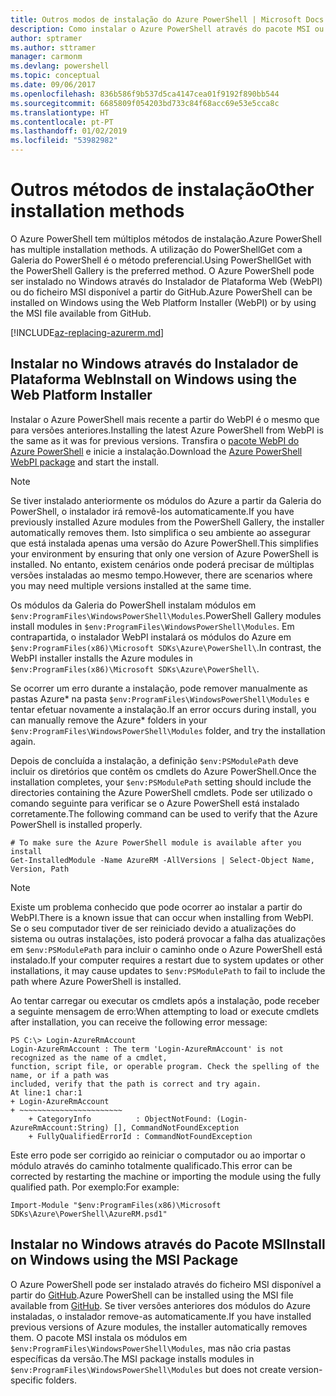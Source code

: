 ```yaml
---
title: Outros modos de instalação do Azure PowerShell | Microsoft Docs
description: Como instalar o Azure PowerShell através do pacote MSI ou do Instalador de Plataforma Web.
author: sptramer
ms.author: sttramer
manager: carmonm
ms.devlang: powershell
ms.topic: conceptual
ms.date: 09/06/2017
ms.openlocfilehash: 836b586f9b537d5ca4147cea01f9192f890bb544
ms.sourcegitcommit: 6685809f054203bd733c84f68acc69e53e5cca8c
ms.translationtype: HT
ms.contentlocale: pt-PT
ms.lasthandoff: 01/02/2019
ms.locfileid: "53982982"
---
```

# <a name="other-installation-methods"></a><span data-ttu-id="09c10-103">Outros métodos de instalação</span><span class="sxs-lookup"><span data-stu-id="09c10-103">Other installation methods</span></span>

<span data-ttu-id="09c10-104">O Azure PowerShell tem múltiplos métodos de instalação.</span><span class="sxs-lookup"><span data-stu-id="09c10-104">Azure PowerShell has multiple installation methods.</span></span> <span data-ttu-id="09c10-105">A utilização do PowerShellGet com a Galeria do PowerShell é o método preferencial.</span><span class="sxs-lookup"><span data-stu-id="09c10-105">Using PowerShellGet with the PowerShell Gallery is the preferred method.</span></span> <span data-ttu-id="09c10-106">O Azure PowerShell pode ser instalado no Windows através do Instalador de Plataforma Web (WebPI) ou do ficheiro MSI disponível a partir do GitHub.</span><span class="sxs-lookup"><span data-stu-id="09c10-106">Azure PowerShell can be installed on Windows using the Web Platform Installer (WebPI) or by using the MSI file available from GitHub.</span></span>

[!INCLUDE[az-replacing-azurerm.md](../includes/az-replacing-azurerm.md)]

## <a name="install-on-windows-using-the-web-platform-installer"></a><span data-ttu-id="09c10-107">Instalar no Windows através do Instalador de Plataforma Web</span><span class="sxs-lookup"><span data-stu-id="09c10-107">Install on Windows using the Web Platform Installer</span></span>

<span data-ttu-id="09c10-108">Instalar o Azure PowerShell mais recente a partir do WebPI é o mesmo que para versões anteriores.</span><span class="sxs-lookup"><span data-stu-id="09c10-108">Installing the latest Azure PowerShell from WebPI is the same as it was for previous versions.</span></span>
<span data-ttu-id="09c10-109">Transfira o [pacote WebPI do Azure PowerShell](http://aka.ms/webpi-azps) e inicie a instalação.</span><span class="sxs-lookup"><span data-stu-id="09c10-109">Download the [Azure PowerShell WebPI package](http://aka.ms/webpi-azps) and start the install.</span></span>

> [!NOTE]
> <span data-ttu-id="09c10-110">Se tiver instalado anteriormente os módulos do Azure a partir da Galeria do PowerShell, o instalador irá removê-los automaticamente.</span><span class="sxs-lookup"><span data-stu-id="09c10-110">If you have previously installed Azure modules from the PowerShell Gallery, the installer automatically removes them.</span></span> <span data-ttu-id="09c10-111">Isto simplifica o seu ambiente ao assegurar que está instalada apenas uma versão do Azure PowerShell.</span><span class="sxs-lookup"><span data-stu-id="09c10-111">This simplifies your environment by ensuring that only one version of Azure PowerShell is installed.</span></span> <span data-ttu-id="09c10-112">No entanto, existem cenários onde poderá precisar de múltiplas versões instaladas ao mesmo tempo.</span><span class="sxs-lookup"><span data-stu-id="09c10-112">However, there are scenarios where you may need multiple versions installed at the same time.</span></span>
>
> <span data-ttu-id="09c10-113">Os módulos da Galeria do PowerShell instalam módulos em `$env:ProgramFiles\WindowsPowerShell\Modules`.</span><span class="sxs-lookup"><span data-stu-id="09c10-113">PowerShell Gallery modules install modules in `$env:ProgramFiles\WindowsPowerShell\Modules`.</span></span> <span data-ttu-id="09c10-114">Em contrapartida, o instalador WebPI instalará os módulos do Azure em `$env:ProgramFiles(x86)\Microsoft SDKs\Azure\PowerShell\`.</span><span class="sxs-lookup"><span data-stu-id="09c10-114">In contrast, the WebPI installer installs the Azure modules in `$env:ProgramFiles(x86)\Microsoft SDKs\Azure\PowerShell\`.</span></span>
>
> <span data-ttu-id="09c10-115">Se ocorrer um erro durante a instalação, pode remover manualmente as pastas Azure\* na pasta `$env:ProgramFiles\WindowsPowerShell\Modules` e tentar efetuar novamente a instalação.</span><span class="sxs-lookup"><span data-stu-id="09c10-115">If an error occurs during install, you can manually remove the Azure\* folders in your `$env:ProgramFiles\WindowsPowerShell\Modules` folder, and try the installation again.</span></span>

<span data-ttu-id="09c10-116">Depois de concluída a instalação, a definição `$env:PSModulePath` deve incluir os diretórios que contêm os cmdlets do Azure PowerShell.</span><span class="sxs-lookup"><span data-stu-id="09c10-116">Once the installation completes, your `$env:PSModulePath` setting should include the directories containing the Azure PowerShell cmdlets.</span></span> <span data-ttu-id="09c10-117">Pode ser utilizado o comando seguinte para verificar se o Azure PowerShell está instalado corretamente.</span><span class="sxs-lookup"><span data-stu-id="09c10-117">The following command can be used to verify that the Azure PowerShell is installed properly.</span></span>

```powershell-interactive
# To make sure the Azure PowerShell module is available after you install
Get-InstalledModule -Name AzureRM -AllVersions | Select-Object Name, Version, Path
```

> [!NOTE]
> <span data-ttu-id="09c10-118">Existe um problema conhecido que pode ocorrer ao instalar a partir do WebPI.</span><span class="sxs-lookup"><span data-stu-id="09c10-118">There is a known issue that can occur when installing from WebPI.</span></span> <span data-ttu-id="09c10-119">Se o seu computador tiver de ser reiniciado devido a atualizações do sistema ou outras instalações, isto poderá provocar a falha das atualizações em `$env:PSModulePath` para incluir o caminho onde o Azure PowerShell está instalado.</span><span class="sxs-lookup"><span data-stu-id="09c10-119">If your computer requires a restart due to system updates or other installations, it may cause updates to `$env:PSModulePath` to fail to include the path where Azure PowerShell is installed.</span></span>

<span data-ttu-id="09c10-120">Ao tentar carregar ou executar os cmdlets após a instalação, pode receber a seguinte mensagem de erro:</span><span class="sxs-lookup"><span data-stu-id="09c10-120">When attempting to load or execute cmdlets after installation, you can receive the following error message:</span></span>

```output
PS C:\> Login-AzureRmAccount
Login-AzureRmAccount : The term 'Login-AzureRmAccount' is not recognized as the name of a cmdlet,
function, script file, or operable program. Check the spelling of the name, or if a path was
included, verify that the path is correct and try again.
At line:1 char:1
+ Login-AzureRmAccount
+ ~~~~~~~~~~~~~~~~~~~~~~~
    + CategoryInfo          : ObjectNotFound: (Login-AzureRmAccount:String) [], CommandNotFoundException
    + FullyQualifiedErrorId : CommandNotFoundException
```

<span data-ttu-id="09c10-121">Este erro pode ser corrigido ao reiniciar o computador ou ao importar o módulo através do caminho totalmente qualificado.</span><span class="sxs-lookup"><span data-stu-id="09c10-121">This error can be corrected by restarting the machine or importing the module using the fully qualified path.</span></span> <span data-ttu-id="09c10-122">Por exemplo:</span><span class="sxs-lookup"><span data-stu-id="09c10-122">For example:</span></span>

```powershell-interactive
Import-Module "$env:ProgramFiles(x86)\Microsoft SDKs\Azure\PowerShell\AzureRM.psd1"
```

## <a name="install-on-windows-using-the-msi-package"></a><span data-ttu-id="09c10-123">Instalar no Windows através do Pacote MSI</span><span class="sxs-lookup"><span data-stu-id="09c10-123">Install on Windows using the MSI Package</span></span>

<span data-ttu-id="09c10-124">O Azure PowerShell pode ser instalado através do ficheiro MSI disponível a partir do [GitHub](https://github.com/Azure/azure-powershell/releases/latest).</span><span class="sxs-lookup"><span data-stu-id="09c10-124">Azure PowerShell can be installed using the MSI file available from [GitHub](https://github.com/Azure/azure-powershell/releases/latest).</span></span> <span data-ttu-id="09c10-125">Se tiver versões anteriores dos módulos do Azure instaladas, o instalador remove-as automaticamente.</span><span class="sxs-lookup"><span data-stu-id="09c10-125">If you have installed previous versions of Azure modules, the installer automatically removes them.</span></span> <span data-ttu-id="09c10-126">O pacote MSI instala os módulos em `$env:ProgramFiles\WindowsPowerShell\Modules`, mas não cria pastas específicas da versão.</span><span class="sxs-lookup"><span data-stu-id="09c10-126">The MSI package installs modules in `$env:ProgramFiles\WindowsPowerShell\Modules` but does not create version-specific folders.</span></span>

